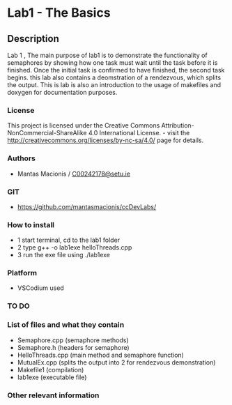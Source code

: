 
# Lab1 - The Basics 

## Description

Lab 1 , The main purpose of lab1 is to demonstrate the functionality of semaphores by showing how one task must wait until the task before it is finished.
Once the initial task is confirmed to have finished, the second task begins. this lab also contains a deomstration of a rendezvous, which splits the output.
This is lab is also an introduction to the usage of makefiles and doxygen for documentation purposes.

### License
This project is licensed under the Creative Commons Attribution-NonCommercial-ShareAlike 4.0 International License. - visit the http://creativecommons.org/licenses/by-nc-sa/4.0/ page for details.

### Authors
- Mantas Macionis / C00242178@setu.ie
### GIT
- https://github.com/mantasmacionis/ccDevLabs/
### How to install
- 1 start terminal, cd to the lab1 folder
- 2 type g++ -o lab1exe helloThreads.cpp
- 3 run the exe file using ./lab1exe 

### Platform
- VSCodium used
### TO DO

### List of files and what they contain
- Semaphore.cpp (semaphore methods)
- Semaphore.h (headers for semaphore)
- HelloThreads.cpp (main method and semaphore function)
- MutualEx.cpp (splits the output into 2 for rendezvous demonstration)
- Makefile1 (compilation)
- lab1exe (executable file)

### Other relevant information

